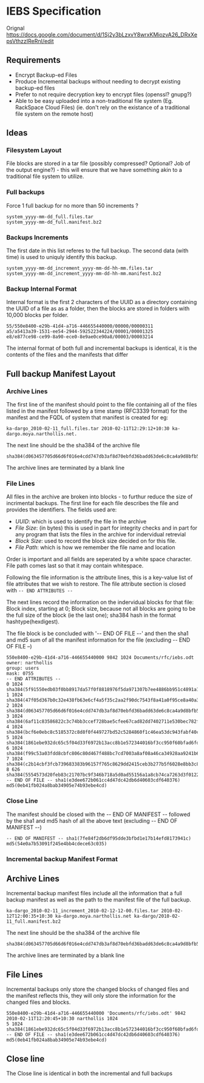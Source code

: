# IEBS Specification #
Orignal https://docs.google.com/document/d/1Sj2y3bLzxvY8wrxKMiozvA26_DRxXepsVthzzIReRnI/edit

## Requirements ##
* Encrypt Backup-ed Files
* Produce Incremental backups without needing to decrypt existing backup-ed files
* Prefer to not require decryption key to encrypt files (openssl? gnupg?)
* Able to be easy uploaded into a non-traditional file system (Eg. RackSpace Cloud Files) (ie. don't rely on the existance of a traditional file system on the remote host)

## Ideas ##

### Filesystem Layout ###
File blocks are stored in a tar file (possibly compressed? Optional? Job of the output engine?) - this will ensure that we have something akin to a traditional file system to utilize.

### Full backups ###
Force 1 full backup for no more than 50 increments ?
```
system_yyyy-mm-dd_full.files.tar
system_yyyy-mm-dd_full.manifest.bz2
```

### Backups Increments ###
The first date in this list referes to the full backup. The second data (with time) is used to uniquly identify this backup.
```
system_yyyy-mm-dd_increment_yyyy-mm-dd-hh-mm.files.tar
system_yyyy-mm-dd_increment_yyyy-mm-dd-hh-mm.manifest.bz2
```

### Backup Internal Format ###
Internal format is the first 2 characters of the UUID as a directory containing the UUID of a file as as a folder, then the blocks are stored in folders with 10,000 blocks per folder.
```
55/550e8400-e29b-41d4-a716-446655440000/00000/00000311
a5/a5413a39-1531-ee54-2944-592522344224/00001/00001325
e8/e877ce98-ce99-8a90-ece0-8e9ae0ce90a8/00003/00003214
```
The internal format of both full and incremental backups is identical, it is the contents of the files and the manifests that differ

## Full backup Manifest Layout ##

### Archive Lines ###
The first line of the manifest should point to the file containing all of the files listed in the manifest followed by a time stamp (RFC3339 format) for the manifest and the FQDL of system that manifest is created for eg:
```
ka-dargo_2010-02-11_full.files.tar 2010-02-11T12:29:12+10:30 ka-dargo.moya.narthollis.net.
```
The next line should be the sha384 of the archive file
```
sha384(d063457705d66d6f016e4cdd747db3af8d70ebfd36badd63de6c8ca4a9d8bfb5d874e7fbd750aa804dcaddae7eeef51e)
```
The archive lines are terminated by a blank line

### File Lines ###
All files in the archive are broken into blocks - to furthur reduce the size of incrimental backups.
The first line for each file describes the file and provides the identifiers. The fields used are:
* *UUID*: which is used to identify the file in the archive
* *File Size*: (in bytes) this is used in part for integrity checks and in part for any program that lists the files in the archive for indervidual retrevial
* *Block Size*: used to record the block size decided on for this file.
* *File Path*: which is how we remember the file name and location

Order is important and all fields are seperated by a white space character. File path comes last so that it may contain whitespace.
 
Following the file information is the attribute lines, this is a key-value list of file attributes that we wish to restore. The file attribute section is closed with ```-- END ATTRIBUTES --```

The next lines record the information on the indervidual blocks for that file: Block index, starting at 0; Block size, because not all blocks are going to be the full size of the block (ie the last one); sha384 hash in the format hashtype(hexdigest).
 
The file block is be concluded with '-- END OF FILE --' and then the sha1 and md5 sum of all the manifest information for the file (excluding -- END OF FILE –)
```
550e8400-e29b-41d4-a716-446655440000 9842 1024 Documents/rfc/iebs.odt
owner: narthollis
group: users
mask: 0755
-- END ATTRIBUTES --
0 1024 sha384(5f91550edb03f0bb8917da57f0f8818976f5da971307b7ee4886bb951c4891a1f16f840dae8f655aa5df718884ebc15b)
1 1024 sha384(47f05d367b0c32e438fb63e6cf4a5f35c2aa2f90dc7543f8a41a0f95ce8a40a313ab5cf36134a2068c4c969cb50db776)
2 1024 sha384(d063457705d66d6f016e4cdd747db3af8d70ebfd36badd63de6c8ca4a9d8bfb5d874e7fbd750aa804dcaddae7eeef51e)
3 1024 sha384(6af11c83586822c3c74bb3ccef728bae5cfee67cad82dd7402711e530bec782fc02aff273569d22ddffb3b145f343768)
4 1024 sha384(bcf6e0ebc8c5185372c8d8f0f449727bd52c5284860f1c46ea53dc943fabf40c75067629813f12bd994d75a39f44843d)
5 1024 sha384(1861ebe932dc65c5f04d33f6972b13acc8b1e572344016bf3cc950f60bfad6fdc0e32f0318e8bba57cf756eac0a49fce)
6 1024 sha384(f99c53a03fdd8cbfc806c80d467f488bc7cd7003a8af08a46ca34928aa9241b6cd090353e325d30575b72b03cea996c2)
7 1024 sha384(c2b14cbf3fcb739683383b96157f765c8629dd2415ceb3b277b5f6028e8bb3c8cc5408be8a88254907c6ebb1cd4f1827)
8 626 sha384(5554573d20feb83c21707bc9f346b718a5d0ad55156a1a8cb74ca7263d3f01221aeb0d20305a0aa0793bf0b588de684f)
-- END OF FILE -- sha1(e3dee672b061cc4d47dc42db6d40603cdf640376) md5(0eb41fb024a8bab34905e74b93ebe4cd)
```

### Close Line ###
The manifest should be closed with the -- END OF MANIFEST -- followed by the sha1 and md5 hash of all the above text (excluding -- END OF MANIFEST --)

```
-- END OF MANIFEST -- sha1(7fe84f2db6df95dde3bfbd1e17b14efd8173941c) md5(54e0a7b53091f245e4bb4cdece63c035)
```

### Incremental backup Manifest Format ###

## Archive Lines ##
Incremental backup manifest files include all the information that a full backup manifest as well as the path to the manifest file of the full backup.
```
ka-dargo_2010-02-11_increment_2010-02-12-12-00.files.tar 2010-02-12T12:00:35+10:30 ka-dargo.moya.narthollis.net ka-dargo/2010-02-11_full.manifest.bz2
```
The next line should be the sha384 of the archive file
```
sha384(d063457705d66d6f016e4cdd747db3af8d70ebfd36badd63de6c8ca4a9d8bfb5d874e7fbd750aa804dcaddae7eeef51e)
```
The archive lines are terminated by a blank line

## File Lines ##
Incremental backups only store the changed blocks of changed files and the manifest reflects this, they will only store the information for the changed files and blocks.

```
550e8400-e29b-41d4-a716-446655440000 'Documents/rfc/iebs.odt' 9842 2010-02-11T12:20:45+10:30 narthollis 1024
5 1024 sha384(1861ebe932dc65c5f04d33f6972b13acc8b1e572344016bf3cc950f60bfad6fdc0e32f0318e8bba57cf756eac0a49fce)
-- END OF FILE -- sha1(e3dee672b061cc4d47dc42db6d40603cdf640376) md5(0eb41fb024a8bab34905e74b93ebe4cd)
```

## Close line ##
The Close line is identical in both the incremental and full backups

